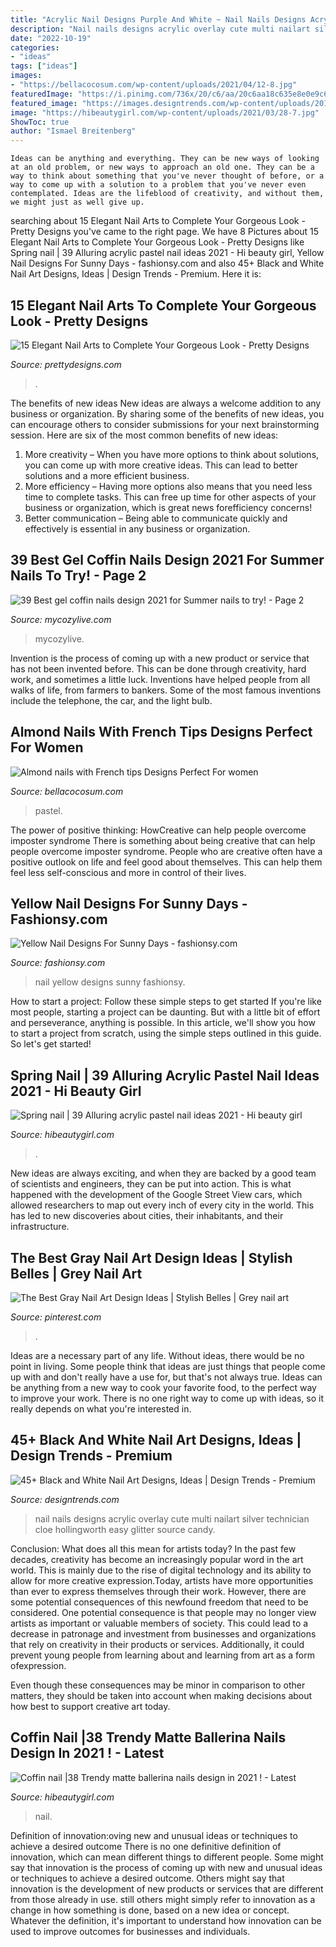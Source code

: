 ```yaml
---
title: "Acrylic Nail Designs Purple And White ~ Nail Nails Designs Acrylic Overlay Cute Multi Nailart Silver Technician Cloe Hollingworth Easy Glitter Source Candy"
description: "Nail nails designs acrylic overlay cute multi nailart silver technician cloe hollingworth easy glitter source candy"
date: "2022-10-19"
categories:
- "ideas"
tags: ["ideas"]
images:
- "https://bellacocosum.com/wp-content/uploads/2021/04/12-8.jpg"
featuredImage: "https://i.pinimg.com/736x/20/c6/aa/20c6aa18c635e8e0e9c62d5689fbbf8f.jpg"
featured_image: "https://images.designtrends.com/wp-content/uploads/2015/10/05095947/Black-and-White-Acrylic-Nail-Design11.jpg"
image: "https://hibeautygirl.com/wp-content/uploads/2021/03/28-7.jpg"
ShowToc: true
author: "Ismael Breitenberg"
---
```




    Ideas can be anything and everything. They can be new ways of looking at an old problem, or new ways to approach an old one. They can be a way to think about something that you've never thought of before, or a way to come up with a solution to a problem that you've never even contemplated. Ideas are the lifeblood of creativity, and without them, we might just as well give up.

	

		
searching about 15 Elegant Nail Arts to Complete Your Gorgeous Look - Pretty Designs you've came to the right page. We have 8 Pictures about 15 Elegant Nail Arts to Complete Your Gorgeous Look - Pretty Designs like Spring nail | 39 Alluring acrylic pastel nail ideas 2021 - Hi beauty girl, Yellow Nail Designs For Sunny Days - fashionsy.com and also 45+ Black and White Nail Art Designs, Ideas | Design Trends - Premium. Here it is:
		
    
## 15 Elegant Nail Arts To Complete Your Gorgeous Look - Pretty Designs

<img loading=lazy src="https://www.prettydesigns.com/wp-content/uploads/2014/02/White-Nails.jpg" onerror="this.onerror=null;this.src='https://tse3.mm.bing.net/th?id=OIP.MnMJnBzQp4uDWtyRbPnqEwHaKB&amp;pid=15.1';" alt="15 Elegant Nail Arts to Complete Your Gorgeous Look - Pretty Designs">

_Source: prettydesigns.com_

>. 

	

The benefits of new ideas
New ideas are always a welcome addition to any business or organization. By sharing some of the benefits of new ideas, you can encourage others to consider submissions for your next brainstorming session. Here are six of the most common benefits of new ideas: 
1. More creativity – When you have more options to think about solutions, you can come up with more creative ideas. This can lead to better solutions and a more efficient business. 
2. More efficiency – Having more options also means that you need less time to complete tasks. This can free up time for other aspects of your business or organization, which is great news forefficiency concerns! 
3. Better communication – Being able to communicate quickly and effectively is essential in any business or organization.

    
## 39 Best Gel Coffin Nails Design 2021 For Summer Nails To Try! - Page 2

<img loading=lazy src="https://mycozylive.com/wp-content/uploads/2021/05/12.jpg" onerror="this.onerror=null;this.src='https://tse2.mm.bing.net/th?id=OIP.aYT8z1U_pHWvvykSpNj3rgHaLH&amp;pid=15.1';" alt="39 Best gel coffin nails design 2021 for Summer nails to try! - Page 2">

_Source: mycozylive.com_

>mycozylive. 

	

Invention is the process of coming up with a new product or service that has not been invented before. This can be done through creativity, hard work, and sometimes a little luck. Inventions have helped people from all walks of life, from farmers to bankers. Some of the most famous inventions include the telephone, the car, and the light bulb.

    
## Almond Nails With French Tips Designs Perfect For Women

<img loading=lazy src="https://bellacocosum.com/wp-content/uploads/2021/04/12-8.jpg" onerror="this.onerror=null;this.src='https://tse1.mm.bing.net/th?id=OIP.GP7_lrpc82pjPMUHN-KSkgHaLH&amp;pid=15.1';" alt="Almond nails with French tips Designs Perfect For women">

_Source: bellacocosum.com_

>pastel. 

	

The power of positive thinking: HowCreative can help people overcome imposter syndrome
There is something about being creative that can help people overcome imposter syndrome. People who are creative often have a positive outlook on life and feel good about themselves. This can help them feel less self-conscious and more in control of their lives.

    
## Yellow Nail Designs For Sunny Days - Fashionsy.com

<img loading=lazy src="https://fashionsy.com/wp-content/uploads/2014/05/yellow-nail-art-designs-3.jpg" onerror="this.onerror=null;this.src='https://tse4.mm.bing.net/th?id=OIP.TdmkpX7o_8hQmYIN4XK-RQHaFj&amp;pid=15.1';" alt="Yellow Nail Designs For Sunny Days - fashionsy.com">

_Source: fashionsy.com_

>nail yellow designs sunny fashionsy. 

	

How to start a project: Follow these simple steps to get started
If you're like most people, starting a project can be daunting. But with a little bit of effort and perseverance, anything is possible. In this article, we'll show you how to start a project from scratch, using the simple steps outlined in this guide. So let's get started!

    
## Spring Nail | 39 Alluring Acrylic Pastel Nail Ideas 2021 - Hi Beauty Girl

<img loading=lazy src="https://hibeautygirl.com/wp-content/uploads/2021/03/28紫.jpg" onerror="this.onerror=null;this.src='https://tse2.mm.bing.net/th?id=OIP.J43U0rf9vVginUBWLh0LGgHaK1&amp;pid=15.1';" alt="Spring nail | 39 Alluring acrylic pastel nail ideas 2021 - Hi beauty girl">

_Source: hibeautygirl.com_

>. 

	

New ideas are always exciting, and when they are backed by a good team of scientists and engineers, they can be put into action. This is what happened with the development of the Google Street View cars, which allowed researchers to map out every inch of every city in the world. This has led to new discoveries about cities, their inhabitants, and their infrastructure.

    
## The Best Gray Nail Art Design Ideas | Stylish Belles | Grey Nail Art

<img loading=lazy src="https://i.pinimg.com/736x/20/c6/aa/20c6aa18c635e8e0e9c62d5689fbbf8f.jpg" onerror="this.onerror=null;this.src='https://tse4.mm.bing.net/th?id=OIP.ChG7o0jw73Ej_zmqxmHAsQHaJ3&amp;pid=15.1';" alt="The Best Gray Nail Art Design Ideas | Stylish Belles | Grey nail art">

_Source: pinterest.com_

>. 

	

Ideas are a necessary part of any life. Without ideas, there would be no point in living. Some people think that ideas are just things that people come up with and don't really have a use for, but that's not always true. Ideas can be anything from a new way to cook your favorite food, to the perfect way to improve your work. There is no one right way to come up with ideas, so it really depends on what you're interested in.

    
## 45+ Black And White Nail Art Designs, Ideas | Design Trends - Premium

<img loading=lazy src="https://images.designtrends.com/wp-content/uploads/2015/10/05095947/Black-and-White-Acrylic-Nail-Design11.jpg" onerror="this.onerror=null;this.src='https://tse1.mm.bing.net/th?id=OIP.TQxTTLJcCL1PJLwXPBQQyAHaFj&amp;pid=15.1';" alt="45+ Black and White Nail Art Designs, Ideas | Design Trends - Premium">

_Source: designtrends.com_

>nail nails designs acrylic overlay cute multi nailart silver technician cloe hollingworth easy glitter source candy. 

	

Conclusion: What does all this mean for artists today?
In the past few decades, creativity has become an increasingly popular word in the art world. This is mainly due to the rise of digital technology and its ability to allow for more creative expression.Today, artists have more opportunities than ever to express themselves through their work. However, there are some potential consequences of this newfound freedom that need to be considered.
One potential consequence is that people may no longer view artists as important or valuable members of society. This could lead to a decrease in patronage and investment from businesses and organizations that rely on creativity in their products or services. Additionally, it could prevent young people from learning about and learning from art as a form ofexpression.

Even though these consequences may be minor in comparison to other matters, they should be taken into account when making decisions about how best to support creative art today.

    
## Coffin Nail |38 Trendy Matte Ballerina Nails Design In 2021 ! - Latest

<img loading=lazy src="https://hibeautygirl.com/wp-content/uploads/2021/03/28-7.jpg" onerror="this.onerror=null;this.src='https://tse1.mm.bing.net/th?id=OIP.fdbs4JdXLNfA5kYByxfsMwHaMo&amp;pid=15.1';" alt="Coffin nail |38 Trendy matte ballerina nails design in 2021 ! - Latest">

_Source: hibeautygirl.com_

>nail. 

	

Definition of innovation:oving new and unusual ideas or techniques to achieve a desired outcome
There is no one definitive definition of innovation, which can mean different things to different people. Some might say that innovation is the process of coming up with new and unusual ideas or techniques to achieve a desired outcome. Others might say that innovation is the development of new products or services that are different from those already in use. still others might simply refer to innovation as a change in how something is done, based on a new idea or concept. Whatever the definition, it's important to understand how innovation can be used to improve outcomes for businesses and individuals.

